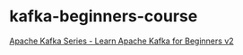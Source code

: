 # kafka-beginners-course

[Apache Kafka Series - Learn Apache Kafka for Beginners v2](https://www.udemy.com/course/apache-kafka/)
